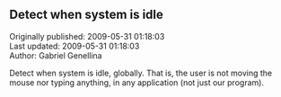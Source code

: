 ## Detect when system is idle  
Originally published: 2009-05-31 01:18:03  
Last updated: 2009-05-31 01:18:03  
Author: Gabriel Genellina  
  
Detect when system is idle, globally. That is, the user is not moving the mouse nor typing anything, in any application (not just our program).